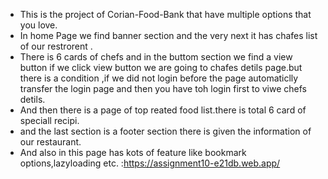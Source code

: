 - This is the project of Corian-Food-Bank that have multiple options that you love.
- In home Page we find banner section and the very next it has chafes list of our restrorent .
- There is 6 cards of chefs and in the buttom section we find a view button if we click view button we are going to chafes detils page.but there is a condition ,if we did not login before the page automaticlly transfer the login page and then you have toh login first to viwe chefs detils.
- And then there is a page of top reated food list.there is total 6 card of speciall recipi.
- and the last section is a footer section there is given the information of our restaurant.
- And also in this page has kots of feature like bookmark options,lazyloading etc.
:https://assignment10-e21db.web.app/  